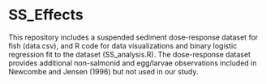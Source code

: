 # SS_Effects

This repository includes a suspended sediment dose-response dataset for fish (data.csv), and R code for data visualizations and  binary logistic regression fit to the dataset (SS_analysis.R). The dose-response dataset provides additional non-salmonid and egg/larvae observations included in Newcombe and Jensen (1996) but not used in our study.
